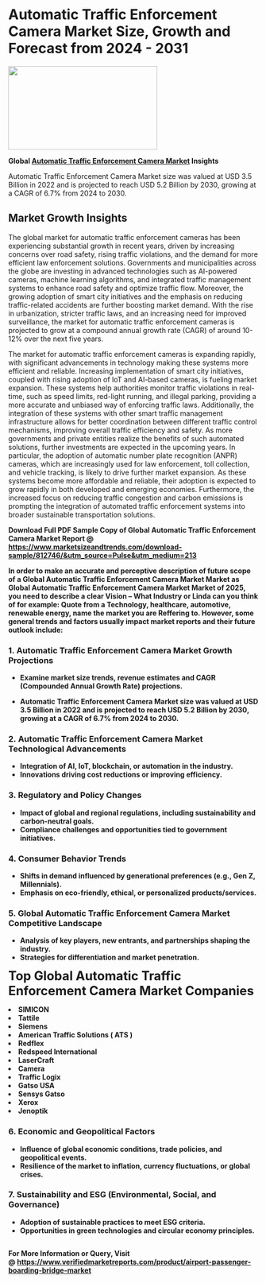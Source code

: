 <H1>Automatic Traffic Enforcement Camera Market Size, Growth and Forecast from 2024 - 2031</H1><img class="aligncenter size-medium wp-image-584254" src="https://thirdeyenews.in/wp-content/uploads/2024/09/Global-Market-Research-300x168.jpeg" alt="" width="300" height="168" /><p><strong>Global&nbsp;<a href="https://www.marketsizeandtrends.com/download-sample/812746/&amp;utm_source=Pulse&amp;utm_medium=213">Automatic Traffic Enforcement Camera Market</a> Insights</strong></p><p>Automatic Traffic Enforcement Camera Market size was valued at USD 3.5 Billion in 2022 and is projected to reach USD 5.2 Billion by 2030, growing at a CAGR of 6.7% from 2024 to 2030.</p><p><h2>Market Growth Insights</h2> The global market for automatic traffic enforcement cameras has been experiencing substantial growth in recent years, driven by increasing concerns over road safety, rising traffic violations, and the demand for more efficient law enforcement solutions. Governments and municipalities across the globe are investing in advanced technologies such as AI-powered cameras, machine learning algorithms, and integrated traffic management systems to enhance road safety and optimize traffic flow. Moreover, the growing adoption of smart city initiatives and the emphasis on reducing traffic-related accidents are further boosting market demand. With the rise in urbanization, stricter traffic laws, and an increasing need for improved surveillance, the market for automatic traffic enforcement cameras is projected to grow at a compound annual growth rate (CAGR) of around 10-12% over the next five years. <p><strong></strong></p> <p>The market for automatic traffic enforcement cameras is expanding rapidly, with significant advancements in technology making these systems more efficient and reliable. Increasing implementation of smart city initiatives, coupled with rising adoption of IoT and AI-based cameras, is fueling market expansion. These systems help authorities monitor traffic violations in real-time, such as speed limits, red-light running, and illegal parking, providing a more accurate and unbiased way of enforcing traffic laws. Additionally, the integration of these systems with other smart traffic management infrastructure allows for better coordination between different traffic control mechanisms, improving overall traffic efficiency and safety. As more governments and private entities realize the benefits of such automated solutions, further investments are expected in the upcoming years. In particular, the adoption of automatic number plate recognition (ANPR) cameras, which are increasingly used for law enforcement, toll collection, and vehicle tracking, is likely to drive further market expansion. As these systems become more affordable and reliable, their adoption is expected to grow rapidly in both developed and emerging economies. Furthermore, the increased focus on reducing traffic congestion and carbon emissions is prompting the integration of automated traffic enforcement systems into broader sustainable transportation solutions. <p><strong></p><p><span class=""><strong>Download Full PDF Sample Copy of Global Automatic Traffic Enforcement Camera Market Report</strong> @ <a href="https://www.marketsizeandtrends.com/download-sample/812746/&amp;utm_source=Pulse&amp;utm_medium=213" target="_blank">https://www.marketsizeandtrends.com/download-sample/812746/&amp;utm_source=Pulse&amp;utm_medium=213</a></span></p><p>In order to make an accurate and perceptive description of future scope of a Global&nbsp;Automatic Traffic Enforcement Camera Market Market as Global&nbsp;Automatic Traffic Enforcement Camera Market Market of 2025, you need to describe a clear Vision &ndash; What Industry or Linda can you think of for example: Quote from a Technology, healthcare, automotive, renewable energy, name the market you are Reffering to. However, some general trends and factors usually impact market reports and their future outlook include:</p><h3>1.&nbsp;<strong>Automatic Traffic Enforcement Camera Market Growth Projections</strong></h3><ul><li>Examine market size trends, revenue estimates and CAGR (Compounded Annual Growth Rate) projections.</li><li><p>Automatic Traffic Enforcement Camera Market size was valued at USD 3.5 Billion in 2022 and is projected to reach USD 5.2 Billion by 2030, growing at a CAGR of 6.7% from 2024 to 2030.</p></li></ul><h3>2.&nbsp;<strong>Automatic Traffic Enforcement Camera Market Technological Advancements</strong></h3><ul><li>Integration of AI, IoT, blockchain, or automation in the industry.</li><li>Innovations driving cost reductions or improving efficiency.</li></ul><h3>3.&nbsp;<strong>Regulatory and Policy Changes</strong></h3><ul><li>Impact of global and regional regulations, including sustainability and carbon-neutral goals.</li><li>Compliance challenges and opportunities tied to government initiatives.</li></ul><h3>4.&nbsp;<strong>Consumer Behavior Trends</strong></h3><ul><li>Shifts in demand influenced by generational preferences (e.g., Gen Z, Millennials).</li><li>Emphasis on eco-friendly, ethical, or personalized products/services.</li></ul><h3>5.&nbsp;<strong>Global Automatic Traffic Enforcement Camera Market Competitive Landscape</strong></h3><ul><li>Analysis of key players, new entrants, and partnerships shaping the industry.</li><li>Strategies for differentiation and market penetration.</li></ul><p data-pm-slice="1 1 []"><span style="color: inherit; font-family: inherit; font-size: 25px;">Top Global Automatic Traffic Enforcement Camera Market Companies</span></p><div class="" data-test-id=""><p><li>SIMICON</li><li> Tattile</li><li> Siemens</li><li> American Traffic Solutions ( ATS )</li><li> Redflex</li><li> Redspeed International</li><li> LaserCraft</li><li> Camera</li><li> Traffic Logix</li><li> Gatso USA</li><li> Sensys Gatso</li><li> Xerox</li><li> Jenoptik</li></p></div><h3>6.&nbsp;<strong>Economic and Geopolitical Factors</strong></h3><ul><li>Influence of global economic conditions, trade policies, and geopolitical events.</li><li>Resilience of the market to inflation, currency fluctuations, or global crises.</li></ul><h3>7.&nbsp;<strong>Sustainability and ESG (Environmental, Social, and Governance)</strong></h3><ul><li>Adoption of sustainable practices to meet ESG criteria.</li><li>Opportunities in green technologies and circular economy principles.</li></ul><h2><strong style="font-size: 14px;">For More Information or Query, Visit @&nbsp;</strong><a style="background-color: #ffffff; font-size: 14px;" href="https://www.marketsizeandtrends.com/report/automatic-traffic-enforcement-camera-market/" target="_blank">https://www.verifiedmarketreports.com/product/airport-passenger-boarding-bridge-market</a></h2>
